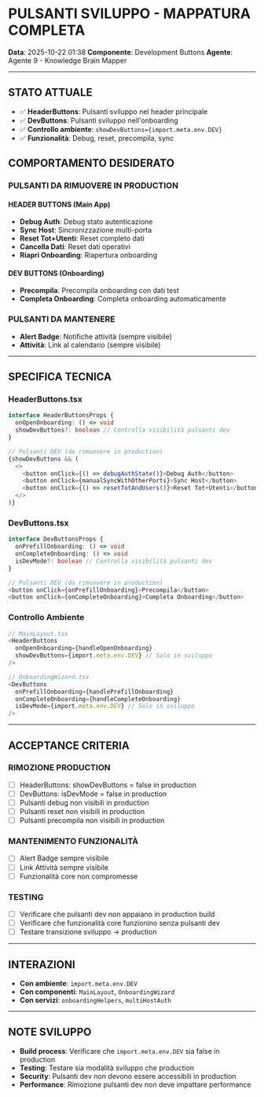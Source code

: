 # PULSANTI SVILUPPO - MAPPATURA COMPLETA

**Data**: 2025-10-22 01:38
**Componente**: Development Buttons
**Agente**: Agente 9 - Knowledge Brain Mapper

---

## STATO ATTUALE
- ✅ **HeaderButtons**: Pulsanti sviluppo nel header principale
- ✅ **DevButtons**: Pulsanti sviluppo nell'onboarding
- ✅ **Controllo ambiente**: `showDevButtons={import.meta.env.DEV}`
- ✅ **Funzionalità**: Debug, reset, precompila, sync

## COMPORTAMENTO DESIDERATO

### **PULSANTI DA RIMUOVERE IN PRODUCTION**

#### **HEADER BUTTONS (Main App)**
- **Debug Auth**: Debug stato autenticazione
- **Sync Host**: Sincronizzazione multi-porta
- **Reset Tot+Utenti**: Reset completo dati
- **Cancella Dati**: Reset dati operativi
- **Riapri Onboarding**: Riapertura onboarding

#### **DEV BUTTONS (Onboarding)**
- **Precompila**: Precompila onboarding con dati test
- **Completa Onboarding**: Completa onboarding automaticamente

### **PULSANTI DA MANTENERE**
- **Alert Badge**: Notifiche attività (sempre visibile)
- **Attività**: Link al calendario (sempre visibile)

---

## SPECIFICA TECNICA

### **HeaderButtons.tsx**
```typescript
interface HeaderButtonsProps {
  onOpenOnboarding: () => void
  showDevButtons?: boolean // Controlla visibilità pulsanti dev
}

// Pulsanti DEV (da rimuovere in production)
{showDevButtons && (
  <>
    <button onClick={() => debugAuthState()}>Debug Auth</button>
    <button onClick={manualSyncWithOtherPorts}>Sync Host</button>
    <button onClick={() => resetTotAndUsers()}>Reset Tot+Utenti</button>
  </>
)}
```

### **DevButtons.tsx**
```typescript
interface DevButtonsProps {
  onPrefillOnboarding: () => void
  onCompleteOnboarding: () => void
  isDevMode?: boolean // Controlla visibilità pulsanti dev
}

// Pulsanti DEV (da rimuovere in production)
<button onClick={onPrefillOnboarding}>Precompila</button>
<button onClick={onCompleteOnboarding}>Completa Onboarding</button>
```

### **Controllo Ambiente**
```typescript
// MainLayout.tsx
<HeaderButtons
  onOpenOnboarding={handleOpenOnboarding}
  showDevButtons={import.meta.env.DEV} // Solo in sviluppo
/>

// OnboardingWizard.tsx
<DevButtons
  onPrefillOnboarding={handlePrefillOnboarding}
  onCompleteOnboarding={handleCompleteOnboarding}
  isDevMode={import.meta.env.DEV} // Solo in sviluppo
/>
```

---

## ACCEPTANCE CRITERIA

### **RIMOZIONE PRODUCTION**
- [ ] HeaderButtons: showDevButtons = false in production
- [ ] DevButtons: isDevMode = false in production
- [ ] Pulsanti debug non visibili in production
- [ ] Pulsanti reset non visibili in production
- [ ] Pulsanti precompila non visibili in production

### **MANTENIMENTO FUNZIONALITÀ**
- [ ] Alert Badge sempre visibile
- [ ] Link Attività sempre visibile
- [ ] Funzionalità core non compromesse

### **TESTING**
- [ ] Verificare che pulsanti dev non appaiano in production build
- [ ] Verificare che funzionalità core funzionino senza pulsanti dev
- [ ] Testare transizione sviluppo → production

---

## INTERAZIONI
- **Con ambiente**: `import.meta.env.DEV`
- **Con componenti**: `MainLayout`, `OnboardingWizard`
- **Con servizi**: `onboardingHelpers`, `multiHostAuth`

---

## NOTE SVILUPPO
- **Build process**: Verificare che `import.meta.env.DEV` sia false in production
- **Testing**: Testare sia modalità sviluppo che production
- **Security**: Pulsanti dev non devono essere accessibili in production
- **Performance**: Rimozione pulsanti dev non deve impattare performance

